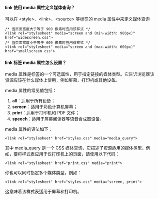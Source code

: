 <!--
 * @Author: Shu Binqi
 * @Date: 2023-03-14 21:09:31
 * @LastEditors: Shu Binqi
 * @LastEditTime: 2023-03-14 21:13:09
 * @Description: Link 和 src
 * @Version: 1.0.0
 * @FilePath: \interviewQuestions\前端基础\HTML\Link.md
-->

#### link 使用 media 属性定义媒体查询？

可以在 &lt;style&gt;、&lt;link&gt;、&lt;source&gt; 等标签的 media 属性中来定义媒体查询

```
/* 当页面宽度大于等于 900 像素时应用该样式 */
<link rel="stylesheet" media="screen and (min-width: 900px)" href="widescreen.css">
/* 当页面宽度小于等于 600 像素时应用该样式 */
<link rel="stylesheet" media="screen and (max-width: 600px)" href="smallscreen.css">
```

#### link 标签 media 属性怎么设置？

media 属性是<link>标签的一个可选属性，用于指定链接的媒体类型。它告诉浏览器该资源应该在什么媒体上使用，例如屏幕、打印机或其他设备。

media 属性的常见值包括：

1. **all**：适用于所有设备；
1. **screen**：适用于彩色计算机屏幕；
1. **print**：适用于打印机和 PDF 文件；
1. **speech**：适用于屏幕阅读器等语音合成器设备。

media 属性的语法如下：

```
<link rel="stylesheet" href="styles.css" media="media_query">
```

其中 media_query 是一个 CSS 媒体查询，它描述了资源适用的媒体类型。例如，要将样式表应用于仅打印机上的页面，请使用以下代码：

```
<link rel="stylesheet" href="print.css" media="print">
```

你也可以同时指定多个媒体类型，例如：

```
<link rel="stylesheet" href="styles.css" media="screen, print">
```

这意味着该样式表适用于屏幕和打印机。
